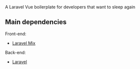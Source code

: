 A Laravel Vue boilerplate for developers that want to sleep again

## Main dependencies

Front-end:

* [Laravel Mix](https://github.com/JeffreyWay/laravel-mix)

Back-end:

* [Laravel](https://github.com/laravel/laravel)